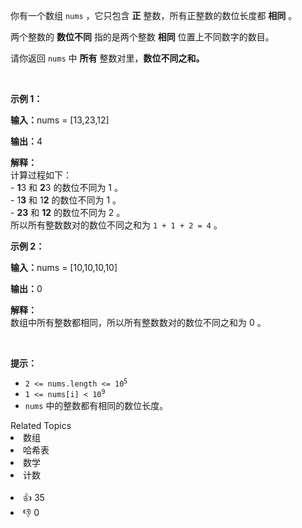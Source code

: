 <p>你有一个数组&nbsp;<code>nums</code>&nbsp;，它只包含 <strong>正</strong>&nbsp;整数，所有正整数的数位长度都 <strong>相同</strong>&nbsp;。</p>

<p>两个整数的 <strong>数位不同</strong>&nbsp;指的是两个整数 <b>相同</b>&nbsp;位置上不同数字的数目。</p>

<p>请你返回 <code>nums</code>&nbsp;中 <strong>所有</strong>&nbsp;整数对里，<strong>数位不同之和。</strong></p>

<p>&nbsp;</p>

<p><strong class="example">示例 1：</strong></p>

<div class="example-block"> 
 <p><span class="example-io"><b>输入：</b>nums = [13,23,12]</span></p> 
</div>

<p><b>输出：</b>4</p>

<p><strong>解释：</strong><br /> 计算过程如下：<br /> -&nbsp;<strong>1</strong>3 和&nbsp;<strong>2</strong>3 的数位不同为&nbsp;1 。<br /> - 1<strong>3</strong> 和 1<strong>2</strong>&nbsp;的数位不同为&nbsp;1 。<br /> -&nbsp;<strong>23</strong> 和&nbsp;<strong>12</strong>&nbsp;的数位不同为&nbsp;2 。<br /> 所以所有整数数对的数位不同之和为&nbsp;<code>1 + 1 + 2 = 4</code>&nbsp;。</p>

<p><strong class="example">示例 2：</strong></p>

<div class="example-block"> 
 <p><span class="example-io"><b>输入：</b>nums = [10,10,10,10]</span></p> 
</div>

<p><span class="example-io"><b>输出：</b>0</span></p>

<p><strong>解释：</strong><br /> 数组中所有整数都相同，所以所有整数数对的数位不同之和为 0 。</p>

<p>&nbsp;</p>

<p><strong>提示：</strong></p>

<ul> 
 <li><code>2 &lt;= nums.length &lt;= 10<sup>5</sup></code></li> 
 <li><code>1 &lt;= nums[i] &lt; 10<sup>9</sup></code></li> 
 <li><code>nums</code>&nbsp;中的整数都有相同的数位长度。</li> 
</ul>

<div><div>Related Topics</div><div><li>数组</li><li>哈希表</li><li>数学</li><li>计数</li></div></div><br><div><li>👍 35</li><li>👎 0</li></div>
